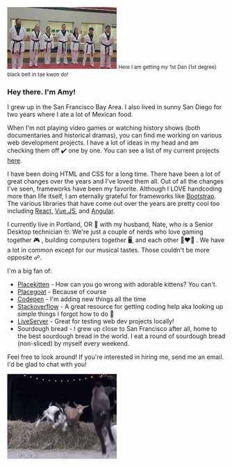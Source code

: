
<img src="https://github.com/amyscotteng/amyscotteng/blob/main/TKD.jpg" style="max-width: 50%;" alt="black belt" title="Just a few of the amazing people I trained with ❤️">
<small>Here I am getting my 1st Dan (1st degree) black belt in tae kwon do!</small>

<h3>Hey there. I'm Amy!</h3>
<p>I grew up in the San Francisco Bay Area. I also lived in sunny San Diego for two years where I ate a lot of Mexican food.</p>

<p>When I'm not playing video games or watching history shows (both documentaries and historical dramas), you can find me working on various web development projects. I have a lot of ideas in my head and am checking them off ✔️ one by one. You can see a list of my current projects <a href="https://github.com/amyscotteng?tab=projects">here</a>.</p>

<p>I have been doing HTML and CSS for a long time. There have been a lot of great changes over the years and I've loved them all. Out of all the changes I've seen, frameworks have been my favorite. Although I LOVE handcoding more than life itself, I am eternally grateful for frameworks like <a href="https://github.com/twbs/bootstrap">Bootstrap</a>. The various libraries that have come out over 
the years are pretty cool too including <a href="https://github.com/facebook/react">React</a>, <a href="https://github.com/vuejs/vue">Vue.JS</a>, and <a href="https://github.com/angular">Angular</a>.

</p>

<p>I currently live in Portland, OR 🌲 with my husband, Nate, who is a Senior Desktop technician 🤓. We're just a couple of nerds who love gaming together 🎮 , building computers together 🖥️, 
and each other 👩‍❤️‍👨 . We have a lot in common except for our musical tastes. Those couldn't be more opposite ☍. </p>

<p>I'm a big fan of:
  <ul>
    <li><a href="http://placekitten.com/">Placekitten</a> - How can you go wrong with adorable kittens? You can't.  </li>
    <li><a href="https://github.com/rosshettel/placegoat">Placegoat</a> - Because of course  </li>
    <li><a href="https://codepen.io/amyscotteng/">Codepen</a> - I'm adding new things all the time </li>
    <li><a href="https://stackoverflow.com/">Stackoverflow</a> - A great resource for getting coding help aka looking up simple things I forgot how to do 🤪</li>
    <li><a href="https://www.npmjs.com/package/live-server">LiveServer</a> - Great for testing web dev projects locally!  </li>
    <li>Sourdough bread - I grew up close to San Francisco after all, home to the best sourdough bread in the world. I eat a round of sourdough bread (non-sliced) by myself every weekend.</li>
  </ul>


</p>

<p>Feel free to look around! If you're interested in hiring me, send me an email. I'd be glad to chat with you!</p>

<img src="https://github.com/amyscotteng/amyscotteng/blob/main/radical.gif" style="max-width: 50%;" alt="jumping radical goat!" title="RADICAL! 🐐">


